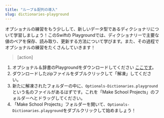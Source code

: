 ```yaml
---
title: "ループ＆配列の導入"
slug: dictionaries-playground
---
```


オプショナルの練習をもう少しして、新しいデータ型であるディクショナリについて学習しましょう！このSwiftの Playgroundでは、ディクショナリーで主要な値のペアを保存、読み取り、更新する方法について学びます。また、その過程でオプショナルの練習をたくさんしていきます！

> [action]
>
1. オプショナル＆辞書のPlaygroundをダウンロードしてください [ここです](https://github.com/MakeSchool-Tutorials/Intro-Optionals-Dictionaries-Playground/archive/swift4.zip)。
1. ダウンロードしたzipファイルをダブルクリックして「解凍」してください。
1. 新たに解凍されたフォルダーの中に、`Optionals-Dictionaries.playground`という名のファイルがあるはずです。これを「Make School Projects」のフォルダーへとドラッグしてください。
1. 「Make School Projects」フォルダーを開いて、`Optionals-Dictionaries.playground`をダブルクリックして始めましょう！
